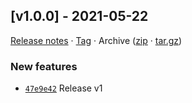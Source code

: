 ## [v1.0.0] - 2021-05-22

[Release notes](https://github.com/BetaHuhn/deta-base-orm/releases/tag/v1.0.0) · [Tag](https://github.com/BetaHuhn/deta-base-orm/tree/v1.0.0) · Archive ([zip](https://github.com/BetaHuhn/deta-base-orm/archive/v1.0.0.zip) · [tar.gz](https://github.com/BetaHuhn/deta-base-orm/archive/v1.0.0.tar.gz))

### New features

- [`47e9e42`](https://github.com/BetaHuhn/deta-base-orm/commit/47e9e42)  Release v1

